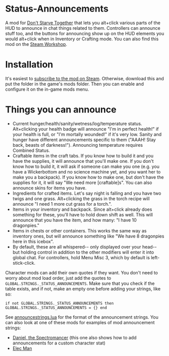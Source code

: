 # Status-Announcements
A mod for [Don't Starve Together](http://store.steampowered.com/app/322330/) that lets you alt+click various parts of the HUD to announce in chat things related to them. Controllers can announce stuff too, and the buttons for announcing show up on the HUD elements you would alt+click when in Inventory or Crafting mode. You can also find this mod on the [Steam Workshop](http://steamcommunity.com/sharedfiles/filedetails/?id=343753877).

# Installation

It's easiest to [subscribe to the mod on Steam](http://steamcommunity.com/sharedfiles/filedetails/?id=343753877). Otherwise, download this and put the folder in the game's mods folder. Then you can enable and configure it on the in-game mods menu.

# Things you can announce

- Current hunger/health/sanity/wetness/log/temperature status. Alt+clicking your health badge will announce "I'm in perfect health!" if your health is full, or "I'm mortally wounded!" if it's very low. Sanity and hunger have different announcements specific to them ("AAAH! Stay back, beasts of darkness!"). Announcing temperature requires Combined Status.
- Craftable items in the craft tabs. If you know how to build it and you have the supplies, it will announce that you'll make one. If you don't know how to build it, it will ask if someone can make you one (e.g. you have a Wickerbottom and no science machine yet, and you want her to make you a backpack). If you know how to make one, but don't have the supplies for it, it will say "We need more [craftable]s". You can also announce skins for items you have.
- Ingredients for crafted items. Let's say night is falling and you have two twigs and one grass. Alt+clicking the grass in the torch recipe will announce "I need 1 more cut grass for a torch.".
- Items in your inventory and backpack. Since alt+click already does something for these, you'll have to hold down shift as well. This will announce that you have the item, and how many: "I have 10 dragonpies."
- Items in chests or other containers. This works the same way as inventory ones, but will announce something like "We have 8 dragonpies here in this icebox".
- By default, these are all whispered-- only displayed over your head-- but holding control in addition to the other modifiers will enter it into global chat. For controllers, hold Menu Misc 3, which by default is left-stick-click.


Character mods can add their own quotes if they want. You don't need to worry about mod load order, just add the quotes to `GLOBAL.STRINGS._STATUS_ANNOUNCEMENTS`. Make sure that you check if the table exists, and if not, make an empty one before adding your strings, like so:

`if not GLOBAL.STRINGS._STATUS_ANNOUNCEMENTS then GLOBAL.STRINGS._STATUS_ANNOUNCEMENTS = {} end`

See [announcestrings.lua](https://github.com/rezecib/Status-Announcements/blob/master/announcestrings.lua) for the format of the announcement strings. You can also look at one of these mods for examples of mod announcement strings:
- [Daniel, the Spectromancer](http://steamcommunity.com/sharedfiles/filedetails/?id=705076359) (this one also shows how to add announcements for a custom character stat)
- [Elec Man](http://steamcommunity.com/sharedfiles/filedetails/?id=645436044)